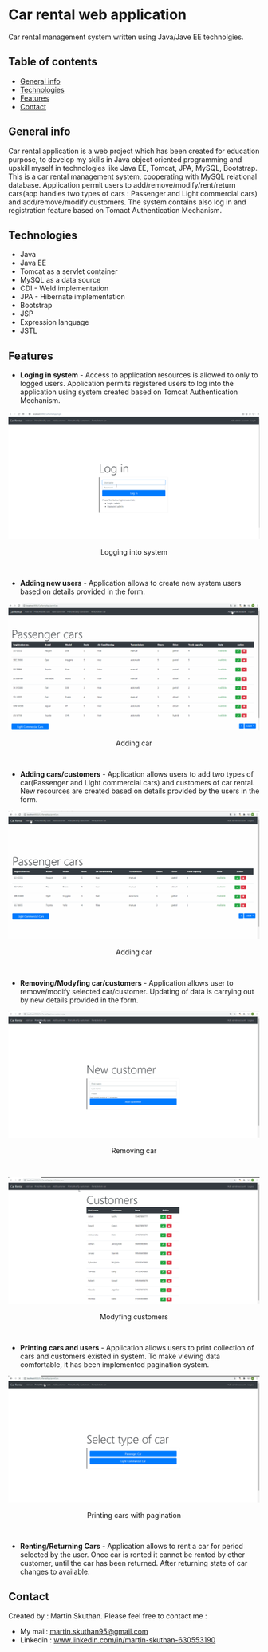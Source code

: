 # Car rental web application 
Car rental management system written using Java/Jave EE technolgies.

## Table of contents
* [General info](#general-info)
* [Technologies](#technologies)
* [Features](#features)
* [Contact](#contact)

## General info
Car rental application is a web project which has been created for education purpose, to develop my skills in Java object oriented programming and upskill myself in technologies like Java EE, Tomcat, JPA, MySQL, Bootstrap. This is a car rental  management system, cooperating with MySQL relational database. Application permit users to add/remove/modify/rent/return cars(app handles two types of cars : Passenger and Light commercial cars) and add/remove/modify customers. The system contains also log in and registration feature based on Tomact Authentication Mechanism. 

## Technologies
* Java
* Java EE
* Tomcat as a servlet container
* MySQL as a data source
* CDI - Weld implementation
* JPA - Hibernate implementation
* Bootstrap
* JSP
* Expression language 
* JSTL

## Features
* **Loging in system** - Access to application resources is allowed to only to logged users. Application permits registered users to log into the application using system created based on Tomcat Authentication Mechanism.

![Algorithm schema](./images/Logging.gif)
<div align="center">Logging into system</div>
<p>&nbsp;</p>

* **Adding new users** - Application allows to create new system users based on details provided in the form.

![Algorithm schema](./images/addingUser.gif)
<div align="center">Adding car</div>
<p>&nbsp;</p>

* **Adding cars/customers** - Application allows users to add two types of car(Passenger and Light commercial cars) and customers of car rental. New resources are created based on details provided by the users in the form. 

![Algorithm schema](./images/AddingCar.gif)
<div align="center">Adding car</div>
<p>&nbsp;</p>
                                                             
* **Removing/Modyfing car/customers** - Application allows user to remove/modify selected car/customer. Updating of data is carrying out by new details provided in the form.

![Algorithm schema](./images/DeletingCar.gif)
<div align="center">Removing car</div>
<p>&nbsp;</p>

![Algorithm schema](./images/UpdatingCustomer.gif)
<div align="center">Modyfing customers</div>
<p>&nbsp;</p>

* **Printing cars and users** - Application allows users to print collection of cars and customers existed in system. To make viewing data comfortable, it has been implemented pagination system.

![Algorithm schema](./images/PrintigCars.gif)
<div align="center">Printing cars with pagination</div>
<p>&nbsp;</p>

* **Renting/Returning Cars** - Application allows to rent a car for period selected by the user. Once car is rented it cannot be rented by other customer, until the car has been returned. After returning state of car changes to available.

## Contact
Created by : Martin Skuthan. Please feel free to contact me :
* My mail: martin.skuthan95@gmail.com
* Linkedin : www.linkedin.com/in/martin-skuthan-630553190
